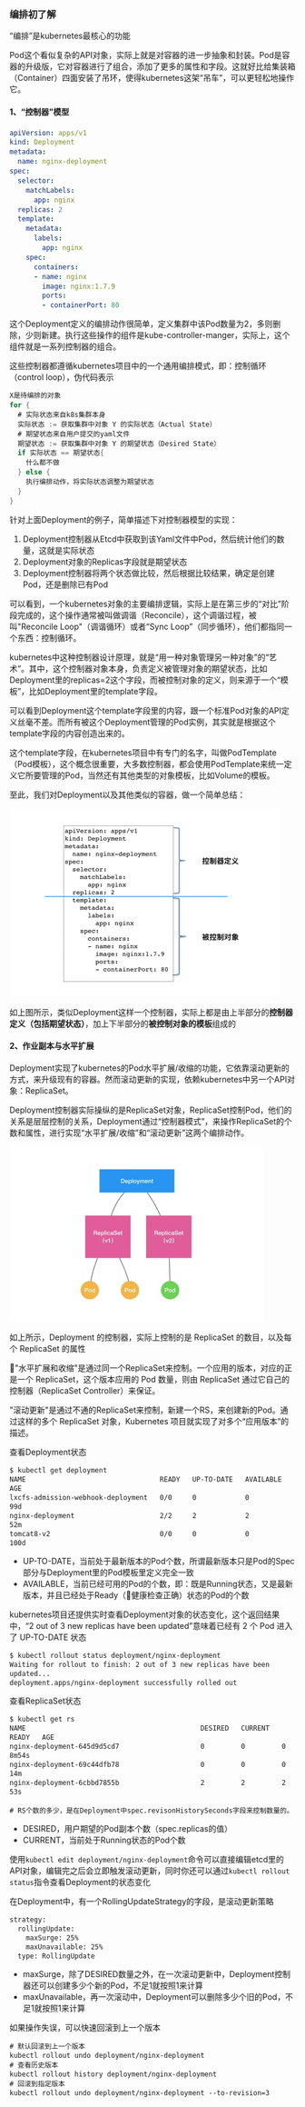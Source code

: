 ### 编排初了解

“编排”是kubernetes最核心的功能

Pod这个看似复杂的API对象，实际上就是对容器的进一步抽象和封装。Pod是容器的升级版，它对容器进行了组合，添加了更多的属性和字段。这就好比给集装箱（Container）四面安装了吊环，使得kubernetes这架“吊车”，可以更轻松地操作它。

#### 1、“控制器”模型

```yaml
apiVersion: apps/v1
kind: Deployment
metadata:
  name: nginx-deployment
spec:
  selector:
    matchLabels:
      app: nginx
  replicas: 2
  template:
    metadata:
      labels:
        app: nginx
    spec:
      containers:
      - name: nginx
        image: nginx:1.7.9
        ports:
        - containerPort: 80
```

这个Deployment定义的编排动作很简单，定义集群中该Pod数量为2，多则删除，少则新建。执行这些操作的组件是kube-controller-manger，实际上，这个组件就是一系列控制器的组合。

这些控制器都遵循kubernetes项目中的一个通用编排模式，即：控制循环（control loop），伪代码表示

```go
X是待编排的对象
for {
  # 实际状态来自k8s集群本身
  实际状态 := 获取集群中对象 Y 的实际状态（Actual State）
  # 期望状态来自用户提交的yaml文件
  期望状态 := 获取集群中对象 Y 的期望状态（Desired State）
  if 实际状态 == 期望状态{
    什么都不做
  } else {
    执行编排动作，将实际状态调整为期望状态
  }
}
```

针对上面Deployment的例子，简单描述下对控制器模型的实现：

1. Deployment控制器从Etcd中获取到该Yaml文件中Pod，然后统计他们的数量，这就是实际状态
2. Deployment对象的Replicas字段就是期望状态
3. Deployment控制器将两个状态做比较，然后根据比较结果，确定是创建Pod，还是删除已有Pod

可以看到，一个kubernetes对象的主要编排逻辑，实际上是在第三步的“对比”阶段完成的，这个操作通常被叫做调谐（Reconcile），这个调谐过程，被叫"Reconcile Loop"（调谐循环）或者“Sync Loop”（同步循环），他们都指同一个东西：控制循环。

kubernetes中这种控制器设计原理，就是“用一种对象管理另一种对象”的“艺术”。其中，这个控制器对象本身，负责定义被管理对象的期望状态，比如Deployment里的replicas=2这个字段，而被控制对象的定义，则来源于一个“模板”，比如Deployment里的template字段。

可以看到Deployment这个template字段里的内容，跟一个标准Pod对象的API定义丝毫不差。而所有被这个Deployment管理的Pod实例，其实就是根据这个template字段的内容创造出来的。

这个template字段，在kubernetes项目中有专门的名字，叫做PodTemplate（Pod模板），这个概念很重要，大多数控制器，都会使用PodTemplate来统一定义它所要管理的Pod，当然还有其他类型的对象模板，比如Volume的模板。

至此，我们对Deployment以及其他类似的容器，做一个简单总结：

![](https://github.com/Feng-Xu/TechNotes/blob/master/my_image/k8s_controller.png)

如上图所示，类似Deployment这样一个控制器，实际上都是由上半部分的**控制器定义（包括期望状态）**，加上下半部分的**被控制对象的模板**组成的

#### 2、作业副本与水平扩展

Deployment实现了kubernetes的Pod水平扩展/收缩的功能，它依靠滚动更新的方式，来升级现有的容器。然而滚动更新的实现，依赖kubernetes中另一个API对象：ReplicaSet。

Deployment控制器实际操纵的是ReplicaSet对象，ReplicaSet控制Pod，他们的关系是层层控制的关系，Deployment通过“控制器模式”，来操作ReplicaSet的个数和属性，进行实现“水平扩展/收缩”和“滚动更新”这两个编排动作。

![](https://github.com/Feng-Xu/TechNotes/blob/master/my_image/deployment-replicaset-pod)

如上所示，Deployment 的控制器，实际上控制的是 ReplicaSet 的数目，以及每个 ReplicaSet 的属性

"水平扩展和收缩"是通过同一个ReplicaSet来控制。一个应用的版本，对应的正是一个 ReplicaSet，这个版本应用的 Pod 数量，则由 ReplicaSet 通过它自己的控制器（ReplicaSet Controller）来保证。

"滚动更新"是通过不通的ReplicaSet来控制，新建一个RS，来创建新的Pod。通过这样的多个 ReplicaSet 对象，Kubernetes 项目就实现了对多个“应用版本”的描述。

查看Deployment状态

```shell
$ kubectl get deployment
NAME                                 READY   UP-TO-DATE   AVAILABLE   AGE
lxcfs-admission-webhook-deployment   0/0     0            0           99d
nginx-deployment                     2/2     2            2           52m
tomcat8-v2                           0/0     0            0           100d
```

- UP-TO-DATE，当前处于最新版本的Pod个数，所谓最新版本只是Pod的Spec部分与Deployment里的Pod模板里定义完全一致
- AVAILABLE，当前已经可用的Pod的个数，即：既是Running状态，又是最新版本，并且已经处于Ready（健康检查正确）状态的Pod的个数

kubernetes项目还提供实时查看Deployment对象的状态变化，这个返回结果中，“2 out of 3 new replicas have been updated”意味着已经有 2 个 Pod 进入了 UP-TO-DATE 状态

```shell
$ kubectl rollout status deployment/nginx-deployment
Waiting for rollout to finish: 2 out of 3 new replicas have been updated...
deployment.apps/nginx-deployment successfully rolled out
```

查看ReplicaSet状态

```shell
$ kubectl get rs
NAME                                           DESIRED   CURRENT   READY   AGE
nginx-deployment-645d9d5cd7                    0         0         0       8m54s
nginx-deployment-69c44dfb78                    0         0         0       14m
nginx-deployment-6cbbd7855b                    2         2         2       53s

# RS个数的多少，是在Deployment中spec.revisonHistorySeconds字段来控制数量的。
```

- DESIRED，用户期望的Pod副本个数（spec.replicas的值）
- CURRENT，当前处于Running状态的Pod个数

使用`kubectl edit deployment/nginx-deployment`命令可以直接编辑etcd里的API对象，编辑完之后会立即触发滚动更新，同时你还可以通过`kubectl rollout status`指令查看Deployment的状态变化

在Deployment中，有一个RollingUpdateStrategy的字段，是滚动更新策略

```yam
strategy:
  rollingUpdate:
    maxSurge: 25% 
    maxUnavailable: 25%
  type: RollingUpdate
```

- maxSurge，除了DESIRED数量之外，在一次滚动更新中，Deployment控制器还可以创建多少个新的Pod，不足1就按照1来计算
- maxUnavailable，再一次滚动中，Deployment可以删除多少个旧的Pod，不足1就按照1来计算

如果操作失误，可以快速回滚到上一个版本

```she
# 默认回滚到上一个版本
kubectl rollout undo deployment/nginx-deployment
# 查看历史版本
kubectl rollout history deployment/nginx-deployment
# 回滚到指定版本
kubectl rollout undo deployment/nginx-deployment --to-revision=3
```

